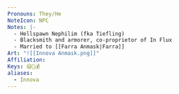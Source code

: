 ```yaml
---
Pronouns: They/He
NoteIcon: NPC
Notes: |-
  - Hellspawn Nephilim (fka Tiefling)
  - Blacksmith and armorer, co-proprietor of In Flux
  - Married to [[Farra Anmask|Farra]]
Art: "![[Innova Anmask.png]]"
Affiliation: 
Keys: 😄🤝💰
aliases:
  - Innova
---
```

